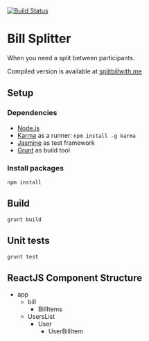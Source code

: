 [![Build Status](https://travis-ci.org/arudenko/splitter.svg?branch=master)](https://travis-ci.org/arudenko/splitter)

# Bill Splitter

When you need a split between participants. 

Compiled version is available at [splitbillwith.me](http://splitbillwith.me/)

## Setup

### Dependencies

- [Node.js](http://nodejs.org/)
- [Karma](http://karma-runner.github.io/) as a runner:
    `npm install -g karma`
- [Jasmine](http://pivotal.github.io/jasmine/) as test framework
- [Grunt](http://gruntjs.com/) as build tool

### Install packages
`npm install`

## Build

`grunt build`

## Unit tests 
`grunt test`

## ReactJS Component Structure

- app
    - bill
        - BillItems
    - UsersList
        - User
            - UserBillItem

